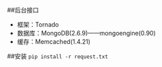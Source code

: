 ##后台接口

- 框架：Tornado
- 数据库：MongoDB(2.6.9)——mongoengine(0.90)
- 缓存：Memcached(1.4.21)

##安装
`pip install -r request.txt`
